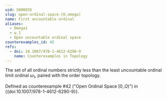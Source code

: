 ```yaml
---
uid: S000035
slug: open-ordinal-space-[0,omega)
name: First uncountable ordinal
aliases:
  - Omega1
  - ω_1
  - Open uncountable ordinal space
counterexamples_id: 42
refs:
  - doi: 10.1007/978-1-4612-6290-9 
    name: Counterexamples in Topology
---
```

The set of all ordinal numbers strictly less than the least uncountable ordinal limit ordinal $\omega_1$, paired with the order topology.

Defined as counterexample #42 ("Open Ordinal Space $[0,\Omega)$")
in {{doi:10.1007/978-1-4612-6290-9}}.
